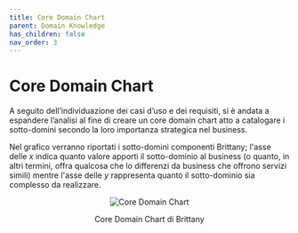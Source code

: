 ```yaml
---
title: Core Domain Chart
parent: Domain Knowledge
has_children: false
nav_order: 3
---
```


# Core Domain Chart

A seguito dell’individuazione dei casi d’uso e dei requisiti, si è andata a espandere l’analisi al fine di creare un core domain chart atto a catalogare i sotto-domini secondo la loro importanza strategica nel business.

Nel grafico verranno riportati i sotto-domini componenti Brittany; l'asse delle _x_ indica quanto valore apporti il sotto-dominio al business (o quanto, in altri termini, offra qualcosa che lo differenzi da business che offrono servizi simili) mentre l'asse delle _y_ rappresenta quanto il sotto-dominio sia complesso da realizzare.

<div align="center">
<img src="https://images2.imgbox.com/a5/1c/hfbaljne_o.png" alt="Core Domain Chart">
<p align="center">Core Domain Chart di Brittany</p>
</div>
